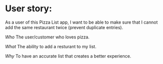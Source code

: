 # User story:

As a user of this Pizza List app, I want to be able to make sure that
I cannot add the same restaurant twice (prevent duplicate entries).

_Who_
The user/customer who loves pizza.

_What_
The ability to add a resturant to my list.

_Why_
To have an accurate list that creates a better experience.
